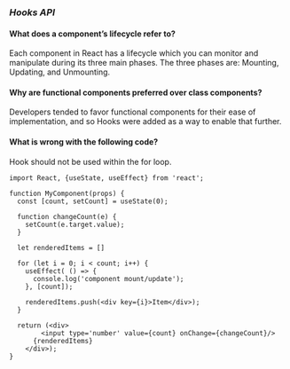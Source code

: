 ### *Hooks API*

#### What does a component’s lifecycle refer to?
Each component in React has a lifecycle which you can monitor and manipulate during its three main phases. The three phases are: Mounting, Updating, and Unmounting.

#### Why are functional components preferred over class components?
Developers tended to favor functional components for their ease of implementation, and so Hooks were added as a way to enable that further.

#### What is wrong with the following code?

Hook should not be used within the for loop.

```JS
import React, {useState, useEffect} from 'react'; 
   
function MyComponent(props) {
  const [count, setCount] = useState(0); 
     
  function changeCount(e) {
    setCount(e.target.value); 
  }
     
  let renderedItems = []
     
  for (let i = 0; i < count; i++) {
    useEffect( () => {
      console.log('component mount/update'); 
    }, [count]); 
       
    renderedItems.push(<div key={i}>Item</div>); 
  }
     
  return (<div>
    	<input type='number' value={count} onChange={changeCount}/>
      {renderedItems}
    </div>);
}
```


